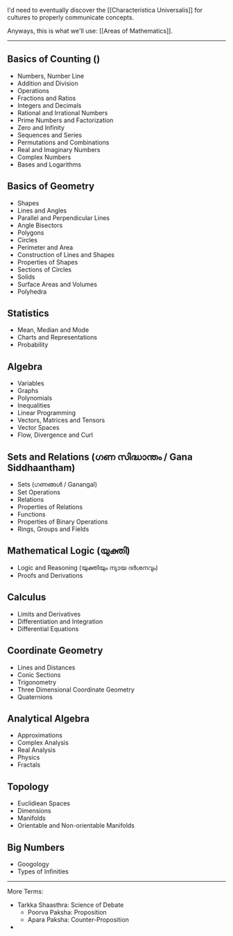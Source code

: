 I'd need to eventually discover the [[Characteristica Universalis]] for cultures to properly communicate concepts.

Anyways, this is what we'll use: [[Areas of Mathematics]].

---
## Basics of Counting ()
- Numbers, Number Line
- Addition and Division
- Operations
- Fractions and Ratios
- Integers and Decimals
- Rational and Irrational Numbers
- Prime Numbers and Factorization
- Zero and Infinity
- Sequences and Series
- Permutations and Combinations
- Real and Imaginary Numbers
- Complex Numbers
- Bases and Logarithms

## Basics of Geometry
- Shapes
- Lines and Angles
- Parallel and Perpendicular Lines
- Angle Bisectors
- Polygons
- Circles
- Perimeter and Area
- Construction of Lines and Shapes
- Properties of Shapes
- Sections of Circles
- Solids
- Surface Areas and Volumes
- Polyhedra

## Statistics
- Mean, Median and Mode
- Charts and Representations
- Probability

## Algebra
- Variables
- Graphs
- Polynomials
- Inequalities
- Linear Programming
- Vectors, Matrices and Tensors
- Vector Spaces
- Flow, Divergence and Curl

## Sets and Relations (ഗണ സിദ്ധാന്തം / Gana Siddhaantham)
- Sets (ഗണങ്ങൾ / Ganangal)
- Set Operations
- Relations
- Properties of Relations
- Functions
- Properties of Binary Operations
- Rings, Groups and Fields

## Mathematical Logic (യുക്തി)
- Logic and Reasoning (യുക്തിയും ന്യായ ദർശനവും)
- Proofs and Derivations

## Calculus
- Limits and Derivatives
- Differentiation and Integration
- Differential Equations

## Coordinate Geometry
- Lines and Distances
- Conic Sections
- Trigonometry
- Three Dimensional Coordinate Geometry
- Quaternions

## Analytical Algebra
- Approximations
- Complex Analysis
- Real Analysis
- Physics
- Fractals

## Topology
- Euclidiean Spaces
- Dimensions
- Manifolds
- Orientable and Non-orientable Manifolds

## Big Numbers
- Googology
- Types of Infinities


---
More Terms:

- Tarkka Shaasthra: Science of Debate
	- Poorva Paksha: Proposition
	- Apara Paksha: Counter-Proposition
- 